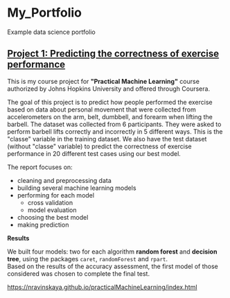 # My_Portfolio
Example data science portfolio

## [Project 1: Predicting the correctness of exercise performance](https://github.com/nravinskaya/practicalMachineLearning)

This is my course project for **"Practical Machine Learning"** course authorized by Johns Hopkins University and offered through Coursera.

The goal of this project is to predict how people performed the exercise based on data about personal movement that were collected from accelerometers on the arm, belt, dumbbell, and forearm when lifting the barbell. The dataset was collected from 6 participants. They were asked to perform barbell lifts correctly and incorrectly in 5 different ways. This is the "classe" variable in the training dataset. We also have the test dataset (without "classe" variable) to predict the correctness of exercise performance in 20 different test cases using our best model.

The report focuses on:

- cleaning and preprocessing data
- building several machine learning models  
- performing for each model
    * cross validation  
    * model evaluation
- choosing the best model
- making prediction

**Results**

We built four models: two for each algorithm **random forest** and **decision tree**, using the packages `caret`, `randomForest` and `rpart`.  
Based on the results of the accuracy assessment, the first model of those considered was chosen to complete the final test.


https://nravinskaya.github.io/practicalMachineLearning/index.html


